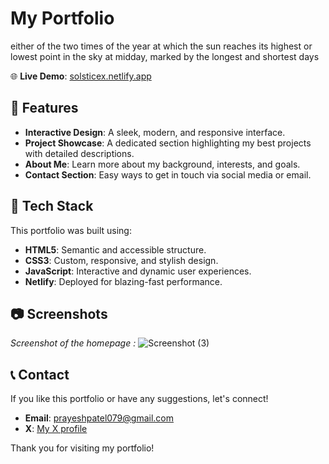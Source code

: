 # My Portfolio

either of the two times of the year at which the sun reaches its highest or lowest point in the sky at midday, marked by the longest and shortest days

🌐 **Live Demo**: [solsticex.netlify.app](https://solsticex.netlify.app/)

## 📌 Features

- **Interactive Design**: A sleek, modern, and responsive interface.
- **Project Showcase**: A dedicated section highlighting my best projects with detailed descriptions.
- **About Me**: Learn more about my background, interests, and goals.
- **Contact Section**: Easy ways to get in touch via social media or email.

## 📂 Tech Stack

This portfolio was built using:

- **HTML5**: Semantic and accessible structure.
- **CSS3**: Custom, responsive, and stylish design.
- **JavaScript**: Interactive and dynamic user experiences.
- **Netlify**: Deployed for blazing-fast performance.

## 📷 Screenshots

*Screenshot of the homepage :*
![Screenshot (3)](https://github.com/user-attachments/assets/9814734c-58c0-423a-904e-4bce9a7f2ef4)

## 📞 Contact

If you like this portfolio or have any suggestions, let's connect!

- **Email**: [prayeshpatel079@gmail.com](prayeshpatel079@gmail.com)
- **X**: [My X profile](https://x.com/patel_prayesh)


Thank you for visiting my portfolio!


